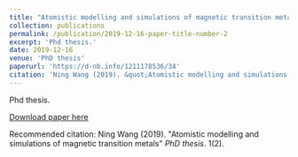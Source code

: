 ```yaml
---
title: "Atomistic modelling and simulations of magnetic transition metals"
collection: publications
permalink: /publication/2019-12-16-paper-title-number-2
excerpt: 'Phd thesis.'
date: 2019-12-16
venue: 'PhD thesis'
paperurl: 'https://d-nb.info/1211178536/34'
citation: 'Ning Wang (2019). &quot;Atomistic modelling and simulations of magnetic transition metals&quot; <i>PhD thesis</i>. 1(2).'
---
```

Phd thesis.

[Download paper here](https://d-nb.info/1211178536/34)

Recommended citation: Ning Wang (2019). "Atomistic modelling and simulations of magnetic transition metals" <i>PhD thesis</i>. 1(2).